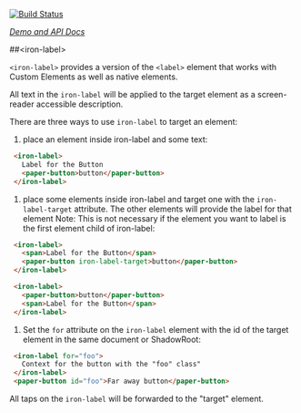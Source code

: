 
<!---

This README is automatically generated from the comments in these files:
iron-label.html

Edit those files, and our readme bot will duplicate them over here!
Edit this file, and the bot will squash your changes :)

The bot does some handling of markdown. Please file a bug if it does the wrong
thing! https://github.com/PolymerLabs/tedium/issues

-->

[![Build Status](https://travis-ci.org/PolymerElements/iron-label.svg?branch=master)](https://travis-ci.org/PolymerElements/iron-label)

_[Demo and API Docs](https://elements.polymer-project.org/elements/iron-label)_


##&lt;iron-label&gt;

`<iron-label>` provides a version of the `<label>` element that works with Custom Elements as well as native elements.

All text in the `iron-label` will be applied to the target element as a screen-reader accessible description.

There are three ways to use `iron-label` to target an element:

1. place an element inside iron-label and some text:

```html
 <iron-label>
   Label for the Button
   <paper-button>button</paper-button>
 </iron-label>
```


1. place some elements inside iron-label and target one with the `iron-label-target` attribute.
The other elements will provide the label for that element
Note: This is not necessary if the element you want to label is the first
element child of iron-label:

```html
 <iron-label>
   <span>Label for the Button</span>
   <paper-button iron-label-target>button</paper-button>
 </iron-label>

 <iron-label>
   <paper-button>button</paper-button>
   <span>Label for the Button</span>
 </iron-label>
```


1. Set the `for` attribute on the `iron-label` element with the id of the target
element in the same document or ShadowRoot:

```html
 <iron-label for="foo">
   Context for the button with the "foo" class"
 </iron-label>
 <paper-button id="foo">Far away button</paper-button>
```



All taps on the `iron-label` will be forwarded to the "target" element.


